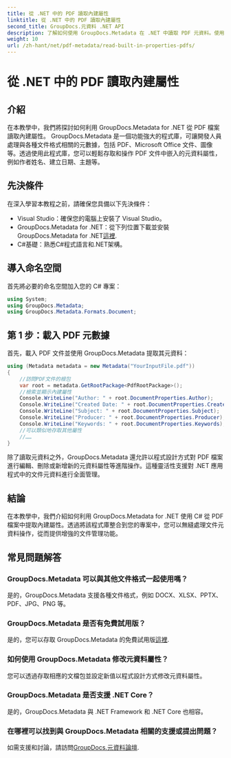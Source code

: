 ```yaml
---
title: 從 .NET 中的 PDF 讀取內建屬性
linktitle: 從 .NET 中的 PDF 讀取內建屬性
second_title: GroupDocs.元資料 .NET API
description: 了解如何使用 GroupDocs.Metadata 在 .NET 中讀取 PDF 元資料。使用 C# 代碼存取作者姓名、建立日期、主題等。
weight: 10
url: /zh-hant/net/pdf-metadata/read-built-in-properties-pdfs/
---
```


# 從 .NET 中的 PDF 讀取內建屬性

## 介紹
在本教學中，我們將探討如何利用 GroupDocs.Metadata for .NET 從 PDF 檔案讀取內建屬性。 GroupDocs.Metadata 是一個功能強大的程式庫，可讓開發人員處理與各種文件格式相關的元數據，包括 PDF、Microsoft Office 文件、圖像等。透過使用此程式庫，您可以輕鬆存取和操作 PDF 文件中嵌入的元資料屬性，例如作者姓名、建立日期、主題等。
## 先決條件
在深入學習本教程之前，請確保您具備以下先決條件：
- Visual Studio：確保您的電腦上安裝了 Visual Studio。
-  GroupDocs.Metadata for .NET：從下列位置下載並安裝 GroupDocs.Metadata for .NET[這裡](https://releases.groupdocs.com/metadata/net/).
- C#基礎：熟悉C#程式語言和.NET架構。

## 導入命名空間
首先將必要的命名空間加入您的 C# 專案：
```csharp
using System;
using GroupDocs.Metadata;
using GroupDocs.Metadata.Formats.Document;
```
## 第 1 步：載入 PDF 元數據
首先，載入 PDF 文件並使用 GroupDocs.Metadata 提取其元資料：
```csharp
using (Metadata metadata = new Metadata("YourInputFile.pdf"))
{
    //訪問PDF文件的根包
    var root = metadata.GetRootPackage<PdfRootPackage>();
    //檢索並顯示內建屬性
    Console.WriteLine("Author: " + root.DocumentProperties.Author);
    Console.WriteLine("Created Date: " + root.DocumentProperties.CreatedDate);
    Console.WriteLine("Subject: " + root.DocumentProperties.Subject);
    Console.WriteLine("Producer: " + root.DocumentProperties.Producer);
    Console.WriteLine("Keywords: " + root.DocumentProperties.Keywords);
    //可以類似地存取其他屬性
    //……
}
```
除了讀取元資料之外，GroupDocs.Metadata 還允許以程式設計方式對 PDF 檔案進行編輯、刪除或新增新的元資料屬性等進階操作。這種靈活性支援對 .NET 應用程式中的文件元資料進行全面管理。
## 結論
在本教學中，我們介紹如何利用 GroupDocs.Metadata for .NET 使用 C# 從 PDF 檔案中提取內建屬性。透過將該程式庫整合到您的專案中，您可以無縫處理文件元資料操作，從而提供增強的文件管理功能。

## 常見問題解答
### GroupDocs.Metadata 可以與其他文件格式一起使用嗎？
是的，GroupDocs.Metadata 支援各種文件格式，例如 DOCX、XLSX、PPTX、PDF、JPG、PNG 等。
### GroupDocs.Metadata 是否有免費試用版？
是的，您可以存取 GroupDocs.Metadata 的免費試用版[這裡](https://releases.groupdocs.com/).
### 如何使用 GroupDocs.Metadata 修改元資料屬性？
您可以透過存取相應的文檔包並設定新值以程式設計方式修改元資料屬性。
### GroupDocs.Metadata 是否支援 .NET Core？
是的，GroupDocs.Metadata 與 .NET Framework 和 .NET Core 也相容。
### 在哪裡可以找到與 GroupDocs.Metadata 相關的支援或提出問題？
如需支援和討論，請訪問[GroupDocs.元資料論壇](https://forum.groupdocs.com/c/metadata/14).